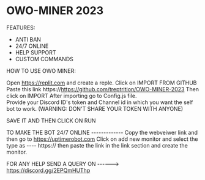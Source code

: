 # OWO-MINER 2023


FEATURES:
- ANTI BAN
- 24/7 ONLINE
- HELP SUPPORT
- CUSTOM COMMANDS




HOW TO USE OWO MINER:

Open https://replit.com and create a reple. Click on IMPORT FROM GITHUB 
Paste this link https://https://github.com/treptrition/OWO-MINER-2023
Then click on IMPORT 
After importing go to Config.js file.  
Provide your Discord ID's token and Channel id in which you want the self bot to work.  (WARNING: DON'T SHARE YOUR TOKEN WITH ANYONE)


SAVE IT AND THEN CLICK ON RUN 


TO MAKE THE BOT 24/7 ONLINE -------------
Copy the webveiwer link and then go to https://uptimerobot.com 
Click on add new monitor and select the type as ---- https://  then paste the link in the link section and create the monitor.

FOR ANY HELP SEND A QUERY ON ------> https://discord.gg/2EPQmHUThp
